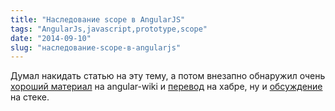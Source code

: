 ```yaml
---
title: "Наследование scope в AngularJS"
tags: "AngularJs,javascript,prototype,scope"
date: "2014-09-10"
slug: "наследование-scope-в-angularjs"
---
```


Думал накидать статью на эту тему, а потом внезапно обнаружил очень [хороший материал](https://github.com/angular/angular.js/wiki/Understanding-Scopes "Understanding Scopes") на angular-wiki и [перевод](https://habrahabr.ru/post/182670/) на хабре, ну и [обсуждение](https://stackoverflow.com/questions/14049480/what-are-the-nuances-of-scope-prototypal-prototypical-inheritance-in-angularjs "stackoverflow.com") на стеке.
